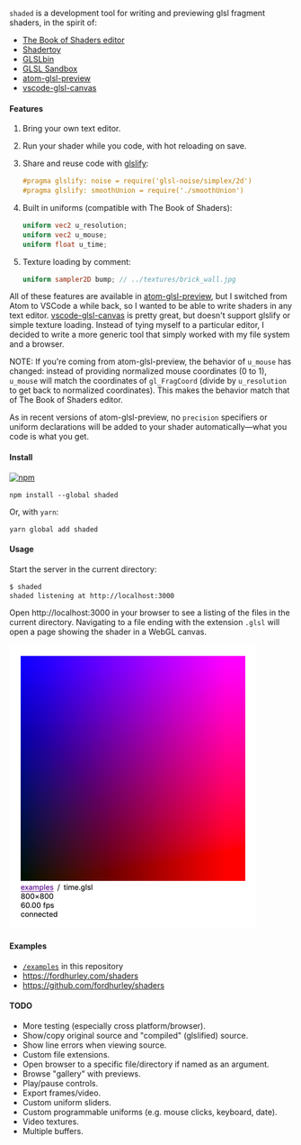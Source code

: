 `shaded` is a development tool for writing and previewing glsl fragment shaders,
in the spirit of:

- [The Book of Shaders editor](http://editor.thebookofshaders.com)
- [Shadertoy](https://www.shadertoy.com/)
- [GLSLbin](http://glslb.in/)
- [GLSL Sandbox](http://glslsandbox.com)
- [atom-glsl-preview](https://atom.io/packages/glsl-preview)
- [vscode-glsl-canvas](https://marketplace.visualstudio.com/items?itemName=circledev.glsl-canvas)


#### Features

1. Bring your own text editor.

2. Run your shader while you code, with hot reloading on save.

3. Share and reuse code with [glslify](https://github.com/glslify/glslify):

   ```glsl
   #pragma glslify: noise = require('glsl-noise/simplex/2d')
   #pragma glslify: smoothUnion = require('./smoothUnion')
   ```

4. Built in uniforms (compatible with The Book of Shaders):

   ```glsl
   uniform vec2 u_resolution;
   uniform vec2 u_mouse;
   uniform float u_time;
   ```

5. Texture loading by comment:

   ```glsl
   uniform sampler2D bump; // ../textures/brick_wall.jpg
   ```

All of these features are available in
[atom-glsl-preview](https://atom.io/packages/glsl-preview), but I switched from
Atom to VSCode a while back, so I wanted to be able to write shaders in any text
editor.
[vscode-glsl-canvas](https://marketplace.visualstudio.com/items?itemName=circledev.glsl-canvas)
is pretty great, but doesn't support glslify or simple texture loading. Instead
of tying myself to a particular editor, I decided to write a more generic tool
that simply worked with my file system and a browser.

NOTE:
If you're coming from atom-glsl-preview, the behavior of `u_mouse` has changed:
instead of providing normalized mouse coordinates (0 to 1), `u_mouse` will match
the coordinates of `gl_FragCoord` (divide by `u_resolution` to get back to
normalized coordinates). This makes the behavior match that of The Book of
Shaders editor.

As in recent versions of atom-glsl-preview, no `precision` specifiers or
uniform declarations will be added to your shader automatically—what you code is
what you get.

#### Install

[![npm](https://img.shields.io/npm/v/shaded.svg?color=%23FB3E44&style=flat-square)](https://www.npmjs.com/package/shaded)

    npm install --global shaded

Or, with `yarn`:

    yarn global add shaded


#### Usage

Start the server in the current directory:

    $ shaded
    shaded listening at http://localhost:3000

Open http://localhost:3000 in your browser to see a listing of the files in the
current directory. Navigating to a file ending with the extension `.glsl` will
open a page showing the shader in a WebGL canvas.

<img src="screenshot.png" width="440" alt="screenshot" />


#### Examples

- [`/examples`](examples/) in this repository
- https://fordhurley.com/shaders
- https://github.com/fordhurley/shaders


#### TODO

- More testing (especially cross platform/browser).
- Show/copy original source and "compiled" (glslified) source.
- Show line errors when viewing source.
- Custom file extensions.
- Open browser to a specific file/directory if named as an argument.
- Browse "gallery" with previews.
- Play/pause controls.
- Export frames/video.
- Custom uniform sliders.
- Custom programmable uniforms (e.g. mouse clicks, keyboard, date).
- Video textures.
- Multiple buffers.
